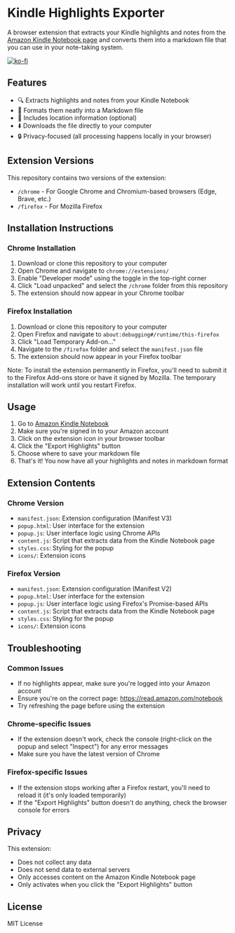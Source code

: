 # Kindle Highlights Exporter

A browser extension that extracts your Kindle highlights and notes from the [Amazon Kindle Notebook page](https://read.amazon.com/notebook) and converts them into a markdown file that you can use in your note-taking system.

[![ko-fi](https://ko-fi.com/img/githubbutton_sm.svg)](https://ko-fi.com/S6S41BKIBN)

## Features

- 🔍 Extracts highlights and notes from your Kindle Notebook
- 📄 Formats them neatly into a Markdown file
- 📌 Includes location information (optional)
- ⬇️ Downloads the file directly to your computer
- 🔒 Privacy-focused (all processing happens locally in your browser)

## Extension Versions

This repository contains two versions of the extension:
- `/chrome` - For Google Chrome and Chromium-based browsers (Edge, Brave, etc.)
- `/firefox` - For Mozilla Firefox

## Installation Instructions

### Chrome Installation

1. Download or clone this repository to your computer
2. Open Chrome and navigate to `chrome://extensions/`
3. Enable "Developer mode" using the toggle in the top-right corner
4. Click "Load unpacked" and select the `/chrome` folder from this repository
5. The extension should now appear in your Chrome toolbar

### Firefox Installation

1. Download or clone this repository to your computer
2. Open Firefox and navigate to `about:debugging#/runtime/this-firefox`
3. Click "Load Temporary Add-on..."
4. Navigate to the `/firefox` folder and select the `manifest.json` file
5. The extension should now appear in your Firefox toolbar

Note: To install the extension permanently in Firefox, you'll need to submit it to the Firefox Add-ons store or have it signed by Mozilla. The temporary installation will work until you restart Firefox.

## Usage

1. Go to [Amazon Kindle Notebook](https://read.amazon.com/notebook)
2. Make sure you're signed in to your Amazon account
3. Click on the extension icon in your browser toolbar
4. Click the "Export Highlights" button
5. Choose where to save your markdown file
6. That's it! You now have all your highlights and notes in markdown format

## Extension Contents

### Chrome Version
- `manifest.json`: Extension configuration (Manifest V3)
- `popup.html`: User interface for the extension
- `popup.js`: User interface logic using Chrome APIs
- `content.js`: Script that extracts data from the Kindle Notebook page
- `styles.css`: Styling for the popup
- `icons/`: Extension icons

### Firefox Version
- `manifest.json`: Extension configuration (Manifest V2)
- `popup.html`: User interface for the extension
- `popup.js`: User interface logic using Firefox's Promise-based APIs
- `content.js`: Script that extracts data from the Kindle Notebook page
- `styles.css`: Styling for the popup
- `icons/`: Extension icons


## Troubleshooting

### Common Issues
- If no highlights appear, make sure you're logged into your Amazon account
- Ensure you're on the correct page: https://read.amazon.com/notebook
- Try refreshing the page before using the extension

### Chrome-specific Issues
- If the extension doesn't work, check the console (right-click on the popup and select "Inspect") for any error messages
- Make sure you have the latest version of Chrome

### Firefox-specific Issues
- If the extension stops working after a Firefox restart, you'll need to reload it (it's only loaded temporarily)
- If the "Export Highlights" button doesn't do anything, check the browser console for errors


## Privacy

This extension:
- Does not collect any data
- Does not send data to external servers
- Only accesses content on the Amazon Kindle Notebook page
- Only activates when you click the "Export Highlights" button

## License

MIT License
